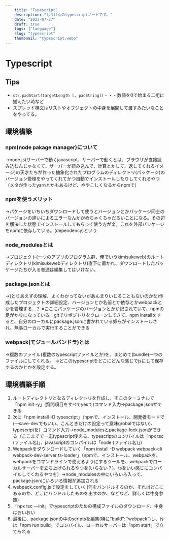 ```yaml
---
    title: "Typescript"
    description: "もりけんのtypescriptノートです。"
    date: "2023-07-27"
    draft: true
    tags: ["language"]
    slug: "typescript"
    thumbnail: "typescript.webp"
---
```


# Typescript

## Tips
- `str.padStart(targetLength [, padString])`・・・数値を0で始まる二桁に揃えたい時など
- スプレッド構文はリストやオブジェクトの中身を展開して渡すみたいなことをやってる。

## 環境構築

### npm(node pakage manager)について
→node.js(サーバーで動くjavascript、サーバーで動くとは、ブラウザが直接読み込むんじゃなくて、サーバーが読み込んで、計算とかして、返してくれるイメージ)の天才たちが作った抽象化されたプログラムのディレクトリ(パッケージ)のバージョン管理をやってくれてかつ自動でインストールしたりしてくれるやつ
（メタが作ったyarnとかもあるけど、ややこしくなるからnpmで）

### npmを使うメリット
→パケージをいちいちダウンロードして使うとバージョンとかパッケージ同士のバージョンの違いによるエラーなんかがめちゃくちゃだるいことになる。その辺を解決した状態でインストールしてもらって使う方が楽。これを外部パッケージをnpmに依存している。(dependency)という

### node_modulesとは
→プロジェクト(一つのアプリのプログラム群、俺でいうkimisukeweb)のルートディレクトリ(kimisukewebディレクトリ)直下に置かれ、ダウンロードしたパッケージたちが入る普通は編集してはいけない。

### package.jsonとは
→(とりあえずの理解、よくわかってないがあんまりいじることもないのかな)作成したプロジェクトの詳細設定、バージョンとか名前とか依存とかwebpackとかを管理する…？
※ここにパッケージのバージョンとかが記されていて、npmの足がかりになっている。gitでリポジトリをクローンしてきて、npm installをすると、自分のローカルにpackage.jsonに書かれている奴らがインストールされ、無事ローカルで実行することができる

### webpack(モジュールバンドラ)とは
→複数のファイル(複数のtypescriptファイルとか)を、まとめて(bundle)一つのファイルにしてくれる。
→どこのtypescriptをどこにどんな感じでjsにして保存するのかとかを設定する。

## 環境構築手順
1. ルートディレクトリとなるディレクトリを作成し、そこのターミナルで「npm init -y」(質問項目をすべてyesで)コマンド入力→package.jsonができる
2. 次に「npm install -D typescript」（npmで、インストール、開発者モードで(—save-devでもいい、こんときだけの設定って意味grobalではない)、typescriptを）コマンド入力→node_modulesとpackage-lock.jsonができる（ここまでで一応typescript使える、typescriptのコンパイルは「npx tsc (ファイル名)」、javascriptのコンパイルは「node (ファイル名)」）
3. Webpackをダウンロードしていく「npm install -D webpack webpack-cli webpack-dev-server ts-loader」（npmで、インストール、webpackを、webpackをコマンドラインで使えるようにするツールを、webpackでローカルサーバーを立ち上げられるやつを(いらない？)、tsをいい感じにコンパイルしてくれるやつを）→node_modulesの中にいろいろ入って、package.jsonにいろいろ情報が追加される
4. webpack.config.jsで設定をしていく(何をバンドルするのか、それはどこにあるのか、どこにバンドルしたものを出すのか、などなど、詳しくは中身参照)
5. 「npx tsc —init」でtypescriptのための構成ファイルのダウンロード、中身はおいおい
6. 最後に、package.jsonの中のscriptsを編集(特に“build”: “webpack”)し、tsは「npm run build」でコンパイル、ローカルサーバーは「npm start」で立てられる
